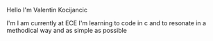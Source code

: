 Hello I'm Valentin Kocijancic

I'm I am currently at ECE 
I'm learning to code in c and to resonate in a methodical way and as simple as possible



<!---
valentinkocijancic/valentinkocijancic is a ✨ special ✨ repository because its `README.md` (this file) appears on your GitHub profile.
You can click the Preview link to take a look at your changes.
--->
